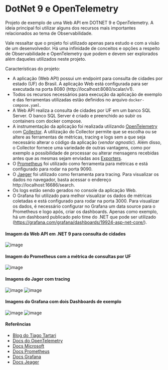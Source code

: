 # DotNet 9 e OpenTelemetry
Projeto de exemplo de uma Web API em DOTNET 9 e OpenTelemetry. A ideia principal foi utilizar alguns dos recursos mais importantes relacionados ao tema de Observabilidade.

Vale ressaltar que o projeto foi utilizado apenas para estudo e com a visão de um desenvolvedor. Há uma infinidade de conceitos e opções a respeito de Observabilidade e OpenTelemetry que podem e devem ser explorados além daqueles utilizados neste projeto.

Características do projeto:
* A aplicação (Web API) possui um endpoint para consulta de cidades por estado (UF) do Brasil. A aplicação Web está configurada para ser executada na porta 8080 (http://localhost:8080/scalar/v1).
* Todos os recursos necessários para execução da aplicação de exemplo e das ferramentas utilizadas estão definidos no arquivo `docker-compose.yaml`.
* A Web API realiza a consulta de cidades por UF em um banco SQL Server. O banco SQL Server é criado e preenchido ao subir os containers com docker compose.
* A instrumentação da aplicação foi realizada utilizando [OpenTelemetry](https://opentelemetry.io/) com [Collector](https://opentelemetry.io/docs/collector/). A utilização do Collector permite que se escolha ou se altere as ferramentas de métricas, tracing e logs sem a que seja necessário alterar o código da aplicação (*vendor agnostic*). Além disso, o Collector fornece uma variedade de outras vantagens, como por exemplo a possibilidade de processar ou alterar mensagens recebidas antes que as mesmas sejam enviadas aos [Exporters](https://opentelemetry.io/docs/collector/configuration/#exporters).
* O [Prometheus](https://prometheus.io/) foi utilizado como ferramenta para métricas e está configurado para rodar na porta 9090.
* O [Jaeger](https://www.jaegertracing.io/) foi utilizado como ferramenta para tracing. Para visualizar os dados no navegador, basta acessar o endereço http://localhost:16686/search.
* Os logs estão sendo gerados no console da aplicação Web.
* O Grafana foi utilizado para melhor visualizar os dados de métricas coletadas e está configurado para rodar na porta 3000. Para visualizar os dados, é necessário configurar no Grafana um data source para o Prometheus e logo após, criar os dashboards. Apenas como exemplo, há um dashboard publicado pelo time do .NET que pode ser utilizado (https://grafana.com/grafana/dashboards/19924-asp-net-core/).

#### Imagem da Web API em .NET 9 para consulta de cidades
![image](https://github.com/user-attachments/assets/bd4840d6-d6dd-4a20-8a86-acb1e6c2abaf)

#### Imagem do Prometheus com a métrica de consultas por UF
![image](https://github.com/user-attachments/assets/cc08bb65-98cd-46ed-b0f5-0c48899ce32d)

#### Imagens do Jager com tracing
![image](https://github.com/user-attachments/assets/f0054169-db24-4d29-94b9-34035bad9092)
![image](https://github.com/user-attachments/assets/1cf83416-25d2-46e1-9e27-fbc8857683ea)

#### Imagens do Grafana com dois Dashboards de exemplo
![image](https://github.com/user-attachments/assets/46bfc476-ca9f-4146-aee3-1ae6a166ec8a)
![image](https://github.com/user-attachments/assets/6e13d67a-b567-4e3a-9fdd-cb980dff8df7)

#### Referências
* [Blog do Tiago Tartari](https://tiagotartari.net/observabilidade-em-aplicacoes-dotnet-com-opentelemetry.html)
* [Docs do OpenTelemetry](https://opentelemetry.io/docs/languages/dotnet/getting-started/)
* [Docs Microsoft](https://learn.microsoft.com/en-us/dotnet/core/diagnostics/observability-with-otel)
* [Docs Prometheus](https://prometheus.io/docs/introduction/overview/)
* [Docs Grafana](https://grafana.com/docs/grafana/latest/)
* [Docs Jeager](https://www.jaegertracing.io/docs/2.6/getting-started/)
